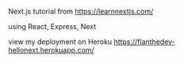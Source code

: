 Next.js tutorial from <a href="https://learnnextjs.com/" target="_blank">https://learnnextjs.com/</a>

using React, Express, Next

view my deployment on Heroku <a href="https://flanthedev-hellonext.herokuapp.com/" target="_blank">https://flanthedev-hellonext.herokuapp.com/</a>